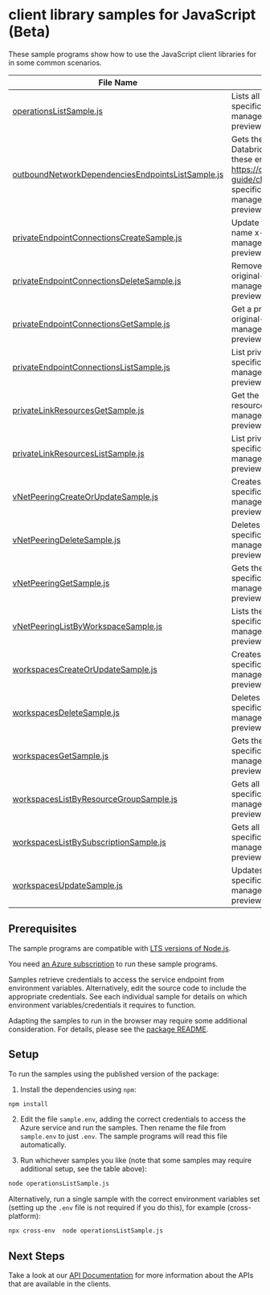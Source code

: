 # client library samples for JavaScript (Beta)

These sample programs show how to use the JavaScript client libraries for in some common scenarios.

| **File Name**                                                                                       | **Description**                                                                                                                                                                                                                                                                                                                                                                                                                                             |
| --------------------------------------------------------------------------------------------------- | ----------------------------------------------------------------------------------------------------------------------------------------------------------------------------------------------------------------------------------------------------------------------------------------------------------------------------------------------------------------------------------------------------------------------------------------------------------- |
| [operationsListSample.js][operationslistsample]                                                     | Lists all of the available RP operations. x-ms-original-file: specification/databricks/resource-manager/Microsoft.Databricks/preview/2021-04-01-preview/examples/OperationsList.json                                                                                                                                                                                                                                                                        |
| [outboundNetworkDependenciesEndpointsListSample.js][outboundnetworkdependenciesendpointslistsample] | Gets the list of endpoints that VNET Injected Workspace calls Azure Databricks Control Plane. You must configure outbound access with these endpoints. For more information, see https://docs.microsoft.com/azure/databricks/administration-guide/cloud-configurations/azure/udr x-ms-original-file: specification/databricks/resource-manager/Microsoft.Databricks/preview/2021-04-01-preview/examples/OutboundNetworkDependenciesEndpointsList.json |
| [privateEndpointConnectionsCreateSample.js][privateendpointconnectionscreatesample]                 | Update the status of a private endpoint connection with the specified name x-ms-original-file: specification/databricks/resource-manager/Microsoft.Databricks/preview/2021-04-01-preview/examples/PrivateEndpointConnectionsUpdate.json                                                                                                                                                                                                                     |
| [privateEndpointConnectionsDeleteSample.js][privateendpointconnectionsdeletesample]                 | Remove private endpoint connection with the specified name x-ms-original-file: specification/databricks/resource-manager/Microsoft.Databricks/preview/2021-04-01-preview/examples/PrivateEndpointConnectionsDelete.json                                                                                                                                                                                                                                     |
| [privateEndpointConnectionsGetSample.js][privateendpointconnectionsgetsample]                       | Get a private endpoint connection properties for a workspace x-ms-original-file: specification/databricks/resource-manager/Microsoft.Databricks/preview/2021-04-01-preview/examples/PrivateEndpointConnectionsGet.json                                                                                                                                                                                                                                      |
| [privateEndpointConnectionsListSample.js][privateendpointconnectionslistsample]                     | List private endpoint connections of the workspace x-ms-original-file: specification/databricks/resource-manager/Microsoft.Databricks/preview/2021-04-01-preview/examples/ListPrivateEndpointConnections.json                                                                                                                                                                                                                                               |
| [privateLinkResourcesGetSample.js][privatelinkresourcesgetsample]                                   | Get the specified private link resource for the given group id (sub-resource) x-ms-original-file: specification/databricks/resource-manager/Microsoft.Databricks/preview/2021-04-01-preview/examples/PrivateLinkResourcesGet.json                                                                                                                                                                                                                           |
| [privateLinkResourcesListSample.js][privatelinkresourceslistsample]                                 | List private link resources for a given workspace x-ms-original-file: specification/databricks/resource-manager/Microsoft.Databricks/preview/2021-04-01-preview/examples/ListPrivateLinkResources.json                                                                                                                                                                                                                                                      |
| [vNetPeeringCreateOrUpdateSample.js][vnetpeeringcreateorupdatesample]                               | Creates vNet Peering for workspace. x-ms-original-file: specification/databricks/resource-manager/Microsoft.Databricks/preview/2021-04-01-preview/examples/WorkspaceVirtualNetworkPeeringCreateOrUpdate.json                                                                                                                                                                                                                                                |
| [vNetPeeringDeleteSample.js][vnetpeeringdeletesample]                                               | Deletes the workspace vNetPeering. x-ms-original-file: specification/databricks/resource-manager/Microsoft.Databricks/preview/2021-04-01-preview/examples/WorkspaceVirtualNetworkPeeringDelete.json                                                                                                                                                                                                                                                         |
| [vNetPeeringGetSample.js][vnetpeeringgetsample]                                                     | Gets the workspace vNet Peering. x-ms-original-file: specification/databricks/resource-manager/Microsoft.Databricks/preview/2021-04-01-preview/examples/WorkspaceVirtualNetPeeringGet.json                                                                                                                                                                                                                                                                  |
| [vNetPeeringListByWorkspaceSample.js][vnetpeeringlistbyworkspacesample]                             | Lists the workspace vNet Peerings. x-ms-original-file: specification/databricks/resource-manager/Microsoft.Databricks/preview/2021-04-01-preview/examples/WorkspaceVirtualNetPeeringList.json                                                                                                                                                                                                                                                               |
| [workspacesCreateOrUpdateSample.js][workspacescreateorupdatesample]                                 | Creates a new workspace. x-ms-original-file: specification/databricks/resource-manager/Microsoft.Databricks/preview/2021-04-01-preview/examples/PrepareEncryption.json                                                                                                                                                                                                                                                                                      |
| [workspacesDeleteSample.js][workspacesdeletesample]                                                 | Deletes the workspace. x-ms-original-file: specification/databricks/resource-manager/Microsoft.Databricks/preview/2021-04-01-preview/examples/WorkspaceDelete.json                                                                                                                                                                                                                                                                                          |
| [workspacesGetSample.js][workspacesgetsample]                                                       | Gets the workspace. x-ms-original-file: specification/databricks/resource-manager/Microsoft.Databricks/preview/2021-04-01-preview/examples/WorkspaceGet.json                                                                                                                                                                                                                                                                                                |
| [workspacesListByResourceGroupSample.js][workspaceslistbyresourcegroupsample]                       | Gets all the workspaces within a resource group. x-ms-original-file: specification/databricks/resource-manager/Microsoft.Databricks/preview/2021-04-01-preview/examples/WorkspacesListByResourceGroup.json                                                                                                                                                                                                                                                  |
| [workspacesListBySubscriptionSample.js][workspaceslistbysubscriptionsample]                         | Gets all the workspaces within a subscription. x-ms-original-file: specification/databricks/resource-manager/Microsoft.Databricks/preview/2021-04-01-preview/examples/WorkspacesListBySubscription.json                                                                                                                                                                                                                                                     |
| [workspacesUpdateSample.js][workspacesupdatesample]                                                 | Updates a workspace. x-ms-original-file: specification/databricks/resource-manager/Microsoft.Databricks/preview/2021-04-01-preview/examples/WorkspaceUpdate.json                                                                                                                                                                                                                                                                                            |

## Prerequisites

The sample programs are compatible with [LTS versions of Node.js](https://github.com/nodejs/release#release-schedule).

You need [an Azure subscription][freesub] to run these sample programs.

Samples retrieve credentials to access the service endpoint from environment variables. Alternatively, edit the source code to include the appropriate credentials. See each individual sample for details on which environment variables/credentials it requires to function.

Adapting the samples to run in the browser may require some additional consideration. For details, please see the [package README][package].

## Setup

To run the samples using the published version of the package:

1. Install the dependencies using `npm`:

```bash
npm install
```

2. Edit the file `sample.env`, adding the correct credentials to access the Azure service and run the samples. Then rename the file from `sample.env` to just `.env`. The sample programs will read this file automatically.

3. Run whichever samples you like (note that some samples may require additional setup, see the table above):

```bash
node operationsListSample.js
```

Alternatively, run a single sample with the correct environment variables set (setting up the `.env` file is not required if you do this), for example (cross-platform):

```bash
npx cross-env  node operationsListSample.js
```

## Next Steps

Take a look at our [API Documentation][apiref] for more information about the APIs that are available in the clients.

[operationslistsample]: https://github.com/Azure/azure-sdk-for-js/blob/main/sdk/databricks/arm-databricks/samples/v3-beta/javascript/operationsListSample.js
[outboundnetworkdependenciesendpointslistsample]: https://github.com/Azure/azure-sdk-for-js/blob/main/sdk/databricks/arm-databricks/samples/v3-beta/javascript/outboundNetworkDependenciesEndpointsListSample.js
[privateendpointconnectionscreatesample]: https://github.com/Azure/azure-sdk-for-js/blob/main/sdk/databricks/arm-databricks/samples/v3-beta/javascript/privateEndpointConnectionsCreateSample.js
[privateendpointconnectionsdeletesample]: https://github.com/Azure/azure-sdk-for-js/blob/main/sdk/databricks/arm-databricks/samples/v3-beta/javascript/privateEndpointConnectionsDeleteSample.js
[privateendpointconnectionsgetsample]: https://github.com/Azure/azure-sdk-for-js/blob/main/sdk/databricks/arm-databricks/samples/v3-beta/javascript/privateEndpointConnectionsGetSample.js
[privateendpointconnectionslistsample]: https://github.com/Azure/azure-sdk-for-js/blob/main/sdk/databricks/arm-databricks/samples/v3-beta/javascript/privateEndpointConnectionsListSample.js
[privatelinkresourcesgetsample]: https://github.com/Azure/azure-sdk-for-js/blob/main/sdk/databricks/arm-databricks/samples/v3-beta/javascript/privateLinkResourcesGetSample.js
[privatelinkresourceslistsample]: https://github.com/Azure/azure-sdk-for-js/blob/main/sdk/databricks/arm-databricks/samples/v3-beta/javascript/privateLinkResourcesListSample.js
[vnetpeeringcreateorupdatesample]: https://github.com/Azure/azure-sdk-for-js/blob/main/sdk/databricks/arm-databricks/samples/v3-beta/javascript/vNetPeeringCreateOrUpdateSample.js
[vnetpeeringdeletesample]: https://github.com/Azure/azure-sdk-for-js/blob/main/sdk/databricks/arm-databricks/samples/v3-beta/javascript/vNetPeeringDeleteSample.js
[vnetpeeringgetsample]: https://github.com/Azure/azure-sdk-for-js/blob/main/sdk/databricks/arm-databricks/samples/v3-beta/javascript/vNetPeeringGetSample.js
[vnetpeeringlistbyworkspacesample]: https://github.com/Azure/azure-sdk-for-js/blob/main/sdk/databricks/arm-databricks/samples/v3-beta/javascript/vNetPeeringListByWorkspaceSample.js
[workspacescreateorupdatesample]: https://github.com/Azure/azure-sdk-for-js/blob/main/sdk/databricks/arm-databricks/samples/v3-beta/javascript/workspacesCreateOrUpdateSample.js
[workspacesdeletesample]: https://github.com/Azure/azure-sdk-for-js/blob/main/sdk/databricks/arm-databricks/samples/v3-beta/javascript/workspacesDeleteSample.js
[workspacesgetsample]: https://github.com/Azure/azure-sdk-for-js/blob/main/sdk/databricks/arm-databricks/samples/v3-beta/javascript/workspacesGetSample.js
[workspaceslistbyresourcegroupsample]: https://github.com/Azure/azure-sdk-for-js/blob/main/sdk/databricks/arm-databricks/samples/v3-beta/javascript/workspacesListByResourceGroupSample.js
[workspaceslistbysubscriptionsample]: https://github.com/Azure/azure-sdk-for-js/blob/main/sdk/databricks/arm-databricks/samples/v3-beta/javascript/workspacesListBySubscriptionSample.js
[workspacesupdatesample]: https://github.com/Azure/azure-sdk-for-js/blob/main/sdk/databricks/arm-databricks/samples/v3-beta/javascript/workspacesUpdateSample.js
[apiref]: https://docs.microsoft.com/javascript/api/@azure/arm-databricks?view=azure-node-preview
[freesub]: https://azure.microsoft.com/free/
[package]: https://github.com/Azure/azure-sdk-for-js/tree/main/sdk/databricks/arm-databricks/README.md
